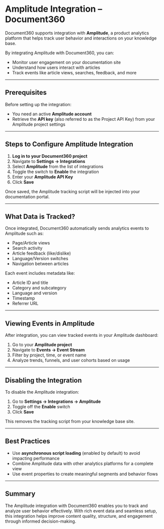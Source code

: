 # Amplitude Integration – Document360

Document360 supports integration with **Amplitude**, a product analytics platform that helps track user behavior and interactions on your knowledge base.

By integrating Amplitude with Document360, you can:

- Monitor user engagement on your documentation site
- Understand how users interact with articles
- Track events like article views, searches, feedback, and more

---

## Prerequisites

Before setting up the integration:

- You need an active **Amplitude account**
- Retrieve the **API key** (also referred to as the Project API Key) from your Amplitude project settings

---

## Steps to Configure Amplitude Integration

1. **Log in to your Document360 project**
2. Navigate to **Settings → Integrations**
3. Select **Amplitude** from the list of integrations
4. Toggle the switch to **Enable** the integration
5. Enter your **Amplitude API Key**
6. Click **Save**

Once saved, the Amplitude tracking script will be injected into your documentation portal.

---

## What Data is Tracked?

Once integrated, Document360 automatically sends analytics events to Amplitude such as:

- Page/Article views
- Search activity
- Article feedback (like/dislike)
- Language/Version switches
- Navigation between articles

Each event includes metadata like:

- Article ID and title
- Category and subcategory
- Language and version
- Timestamp
- Referrer URL

---

## Viewing Events in Amplitude

After integration, you can view tracked events in your Amplitude dashboard:

1. Go to your **Amplitude project**
2. Navigate to **Events → Event Stream**
3. Filter by project, time, or event name
4. Analyze trends, funnels, and user cohorts based on usage

---

## Disabling the Integration

To disable the Amplitude integration:

1. Go to **Settings → Integrations → Amplitude**
2. Toggle off the **Enable** switch
3. Click **Save**

This removes the tracking script from your knowledge base site.

---

## Best Practices

- Use **asynchronous script loading** (enabled by default) to avoid impacting performance
- Combine Amplitude data with other analytics platforms for a complete view
- Use event properties to create meaningful segments and behavior flows

---

## Summary

The Amplitude integration with Document360 enables you to track and analyze user behavior effectively. With rich event data and seamless setup, this integration helps improve content quality, structure, and engagement through informed decision-making.
